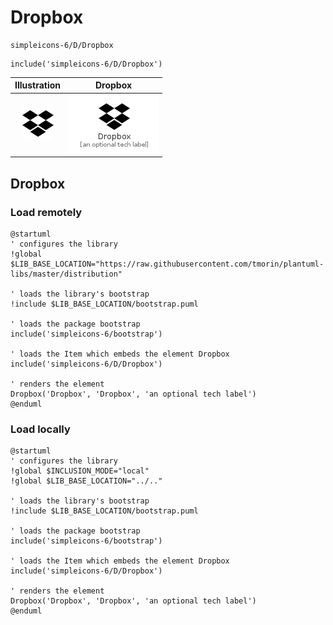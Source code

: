 # Dropbox


```text
simpleicons-6/D/Dropbox
```

```text
include('simpleicons-6/D/Dropbox')
```



| Illustration | Dropbox |
| :---: | :---: |
| ![illustration for Illustration](../../simpleicons-6/D/Dropbox.png) | ![illustration for Dropbox](../../simpleicons-6/D/Dropbox.Local.png) |




## Dropbox

### Load remotely
```plantuml
@startuml
' configures the library
!global $LIB_BASE_LOCATION="https://raw.githubusercontent.com/tmorin/plantuml-libs/master/distribution"

' loads the library's bootstrap
!include $LIB_BASE_LOCATION/bootstrap.puml

' loads the package bootstrap
include('simpleicons-6/bootstrap')

' loads the Item which embeds the element Dropbox
include('simpleicons-6/D/Dropbox')

' renders the element
Dropbox('Dropbox', 'Dropbox', 'an optional tech label')
@enduml
```

### Load locally
```plantuml
@startuml
' configures the library
!global $INCLUSION_MODE="local"
!global $LIB_BASE_LOCATION="../.."

' loads the library's bootstrap
!include $LIB_BASE_LOCATION/bootstrap.puml

' loads the package bootstrap
include('simpleicons-6/bootstrap')

' loads the Item which embeds the element Dropbox
include('simpleicons-6/D/Dropbox')

' renders the element
Dropbox('Dropbox', 'Dropbox', 'an optional tech label')
@enduml
```

